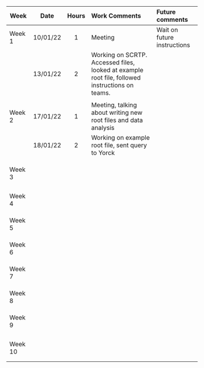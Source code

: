 
| Week    | Date     | Hours | Work Comments                                                                                  | Future comments             |
| ------- | -------- |:-----:|:---------------------------------------------------------------------------------------------- |:--------------------------- |
| Week 1  | 10/01/22 |   1   | Meeting                                                                                        | Wait on future instructions |
|         | 13/01/22 |   2   | Working on SCRTP. Accessed files, looked at example root file, followed instructions on teams. |                             |
|         |          |       |                                                                                                |                             |
| Week 2  | 17/01/22 |   1   | Meeting, talking about writing new root files and data analysis                                |                             |
|         | 18/01/22 |   2   | Working on example root file, sent query to Yorck                                              |                             |
|         |          |       |                                                                                                |                             |
|         |          |       |                                                                                                |                             |
|         |          |       |                                                                                                |                             |
| Week 3  |          |       |                                                                                                |                             |
|         |          |       |                                                                                                |                             |
|         |          |       |                                                                                                |                             |
|         |          |       |                                                                                                |                             |
|         |          |       |                                                                                                |                             |
| Week 4  |          |       |                                                                                                |                             |
|         |          |       |                                                                                                |                             |
|         |          |       |                                                                                                |                             |
|         |          |       |                                                                                                |                             |
| Week 5  |          |       |                                                                                                |                             |
|         |          |       |                                                                                                |                             |
|         |          |       |                                                                                                |                             |
|         |          |       |                                                                                                |                             |
| Week 6  |          |       |                                                                                                |                             |
|         |          |       |                                                                                                |                             |
|         |          |       |                                                                                                |                             |
|         |          |       |                                                                                                |                             |
| Week 7  |          |       |                                                                                                |                             |
|         |          |       |                                                                                                |                             |
|         |          |       |                                                                                                |                             |
|         |          |       |                                                                                                |                             |
| Week 8  |          |       |                                                                                                |                             |
|         |          |       |                                                                                                |                             |
|         |          |       |                                                                                                |                             |
|         |          |       |                                                                                                |                             |
| Week 9  |          |       |                                                                                                |                             |
|         |          |       |                                                                                                |                             |
|         |          |       |                                                                                                |                             |
|         |          |       |                                                                                                |                             |
|         |          |       |                                                                                                |                             |
| Week 10 |          |       |                                                                                                |                             |
|         |          |       |                                                                                                |                             |
|         |          |       |                                                                                                |                             |
